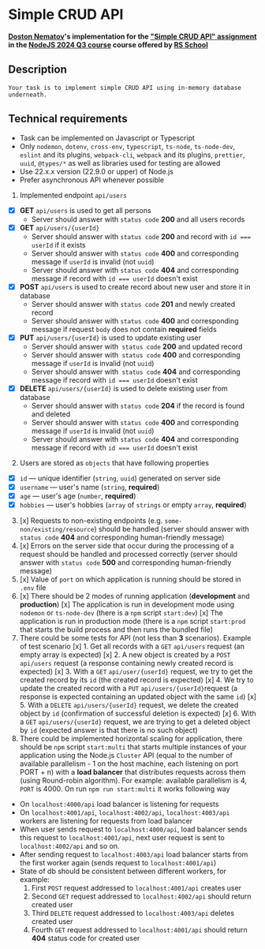 # Simple CRUD API

**[Doston Nematov](https://github.com/Dostonlv)'s implementation for the ["Simple CRUD API" assignment](https://github.com/AlreadyBored/nodejs-assignments/blob/main/assignments/crud-api/assignment.md) in the [NodeJS 2024 Q3 course](https://wearecommunity.io/events/nodejs-2024q3) course offered by [RS School](https://rs.school)**


## Description
    Your task is to implement simple CRUD API using in-memory database underneath.

## Technical requirements

- Task can be implemented on Javascript or Typescript
- Only `nodemon`, `dotenv`, `cross-env`, `typescript`, `ts-node`, `ts-node-dev`, `eslint` and its plugins, `webpack-cli`, `webpack` and its plugins, `prettier`, `uuid`, `@types/*` as well as libraries used for testing are allowed
- Use 22.x.x version (22.9.0 or upper) of Node.js
- Prefer asynchronous API whenever possible

1. Implemented endpoint `api/users`
  - [x]  **GET** `api/users` is used to get all persons
        - Server should answer with `status code` **200** and all users records
  - [x]  **GET** `api/users/{userId}` 
        - Server should answer with `status code` **200** and record with `id === userId` if it exists
        - Server should answer with `status code` **400** and corresponding message if `userId` is invalid (not `uuid`)
        - Server should answer with `status code` **404** and corresponding message if record with `id === userId` doesn't exist
   - [x]  **POST** `api/users` is used to create record about new user and store it in database
        - Server should answer with `status code` **201** and newly created record
        - Server should answer with `status code` **400** and corresponding message if request `body` does not contain **required** fields
   - [x]  **PUT** `api/users/{userId}` is used to update existing user
        - Server should answer with` status code` **200** and updated record
        - Server should answer with` status code` **400** and corresponding message if `userId` is invalid (not `uuid`)
        - Server should answer with` status code` **404** and corresponding message if record with `id === userId` doesn't exist
   - [x] **DELETE** `api/users/{userId}` is used to delete existing user from database
        - Server should answer with `status code` **204** if the record is found and deleted
        - Server should answer with `status code` **400** and corresponding message if `userId` is invalid (not `uuid`)
        - Server should answer with `status code` **404** and corresponding message if record with `id === userId` doesn't exist
2. Users are stored as `objects` that have following properties
  - [x]  `id` — unique identifier (`string`, `uuid`) generated on server side
  - [x]  `username` — user's name (`string`, **required**)
  - [x]  `age` — user's age (`number`, **required**)
  -  [x]  `hobbies` — user's hobbies (`array` of `strings` or empty `array`, **required**)
3. [x] Requests to non-existing endpoints (e.g. `some-non/existing/resource`) should be handled (server should answer with `status code` **404** and corresponding human-friendly message)
4. [x] Errors on the server side that occur during the processing of a request should be handled and processed correctly (server should answer with `status code` **500** and corresponding human-friendly message)
5. [x] Value of `port` on which application is running should be stored in `.env` file
6. [x] There should be 2 modes of running application (**development** and **production**)
   [x]  The application is run in development mode using `nodemon` or `ts-node-dev` (there is a `npm` script `start:dev`)
   [x]  The application is run in production mode (there is a `npm` script `start:prod` that starts the build process and then runs the bundled file)
7. There could be some tests for API (not less than **3** scenarios). Example of test scenario
   [x] 1. Get all records with a `GET` `api/users` request (an empty array is expected)
   [x] 2. A new object is created by a `POST` `api/users` request (a response containing newly created record is expected)
   [x] 3. With a `GET` `api/user/{userId}` request, we try to get the created  record by its `id` (the created record is expected)
   [x] 4. We try to update the created record with a `PUT` `api/users/{userId}`request (a response is expected containing an updated object with the same `id`)
    [x] 5. With a `DELETE` `api/users/{userId}` request, we delete the created object by `id` (confirmation of successful deletion is expected)
    [x] 6. With a `GET` `api/users/{userId}` request, we are trying to get a deleted object by `id` (expected answer is that there is no such object)
8. There could be implemented horizontal scaling for application, there should be `npm` script `start:multi` that starts multiple instances of your application using the Node.js `Cluster` API (equal to the number of available parallelism - 1 on the host machine, each listening on port PORT + n) with a **load balancer** that distributes requests across them (using Round-robin algorithm). For example: available parallelism is 4, `PORT` is 4000. On run `npm run start:multi` it works following way
- On `localhost:4000/api` load balancer is listening for requests
- On `localhost:4001/api`, `localhost:4002/api`, `localhost:4003/api` workers are listening for requests from load balancer
- When user sends request to `localhost:4000/api`, load balancer sends this request to `localhost:4001/api`, next user request is sent to `localhost:4002/api` and so on.
- After sending request to `localhost:4003/api` load balancer starts from the first worker again (sends request to `localhost:4001/api`)
- State of db should be consistent between different workers, for example:
    1. First `POST` request addressed to `localhost:4001/api` creates user
    2. Second `GET` request addressed to `localhost:4002/api` should return created user
    3. Third `DELETE` request addressed to `localhost:4003/api` deletes created user
    4. Fourth `GET` request addressed to `localhost:4001/api` should return **404** status code for created user